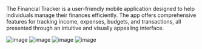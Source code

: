 The Financial Tracker is a user-friendly mobile application designed to help individuals manage their finances efficiently. The app offers comprehensive features for tracking income, expenses, budgets, and transactions, all presented through an intuitive and visually appealing interface.

![image](https://github.com/user-attachments/assets/6ae2bab6-9558-4dde-91fe-56698a0f96ee)
![image](https://github.com/user-attachments/assets/3be13c17-6ff5-42ed-a719-741a692e05eb)
![image](https://github.com/user-attachments/assets/61ed8db6-2af7-456c-ae38-e036079ac76b)
![image](https://github.com/user-attachments/assets/5ae46882-7fdf-4aac-86d4-72dbee1d7a56)



